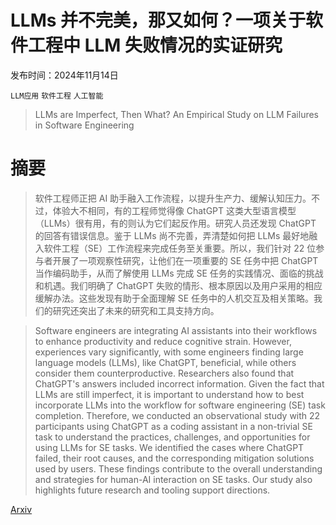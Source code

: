 # LLMs 并不完美，那又如何？一项关于软件工程中 LLM 失败情况的实证研究

发布时间：2024年11月14日

`LLM应用` `软件工程` `人工智能`

> LLMs are Imperfect, Then What? An Empirical Study on LLM Failures in Software Engineering

# 摘要

> 软件工程师正把 AI 助手融入工作流程，以提升生产力、缓解认知压力。不过，体验大不相同，有的工程师觉得像 ChatGPT 这类大型语言模型（LLMs）很有用，有的则认为它们起反作用。研究人员还发现 ChatGPT 的回答有错误信息。鉴于 LLMs 尚不完善，弄清楚如何把 LLMs 最好地融入软件工程（SE）工作流程来完成任务至关重要。所以，我们针对 22 位参与者开展了一项观察性研究，让他们在一项重要的 SE 任务中把 ChatGPT 当作编码助手，从而了解使用 LLMs 完成 SE 任务的实践情况、面临的挑战和机遇。我们明确了 ChatGPT 失败的情形、根本原因以及用户采用的相应缓解办法。这些发现有助于全面理解 SE 任务中的人机交互及相关策略。我们的研究还突出了未来的研究和工具支持方向。

> Software engineers are integrating AI assistants into their workflows to enhance productivity and reduce cognitive strain. However, experiences vary significantly, with some engineers finding large language models (LLMs), like ChatGPT, beneficial, while others consider them counterproductive. Researchers also found that ChatGPT's answers included incorrect information. Given the fact that LLMs are still imperfect, it is important to understand how to best incorporate LLMs into the workflow for software engineering (SE) task completion. Therefore, we conducted an observational study with 22 participants using ChatGPT as a coding assistant in a non-trivial SE task to understand the practices, challenges, and opportunities for using LLMs for SE tasks. We identified the cases where ChatGPT failed, their root causes, and the corresponding mitigation solutions used by users. These findings contribute to the overall understanding and strategies for human-AI interaction on SE tasks. Our study also highlights future research and tooling support directions.

[Arxiv](https://arxiv.org/abs/2411.09916)
